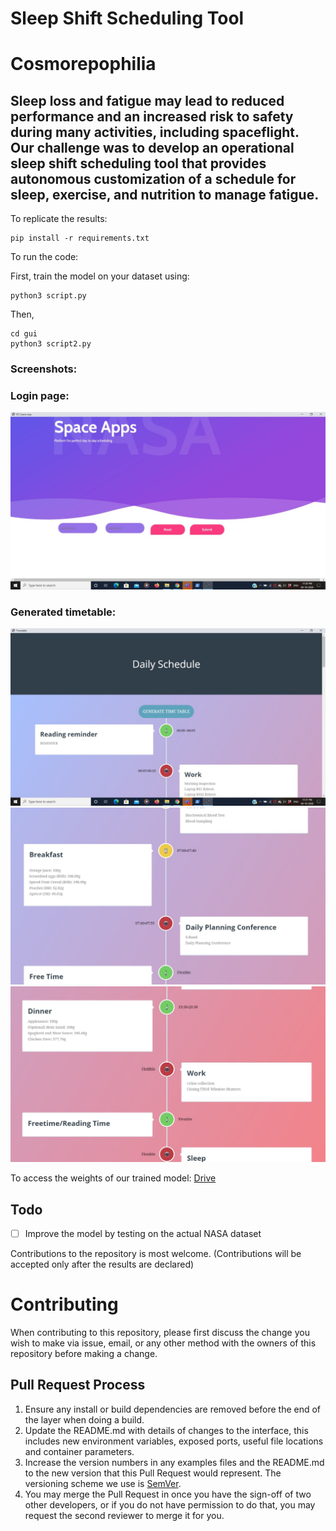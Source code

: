 # Sleep Shift Scheduling Tool
# Cosmorepophilia

## Sleep loss and fatigue may lead to reduced performance and an increased risk to safety during many activities, including spaceflight. Our challenge was to develop an operational sleep shift scheduling tool that provides autonomous customization of a schedule for sleep, exercise, and nutrition to manage fatigue.


To replicate the results:
```
pip install -r requirements.txt
```

To run the code:

First, train the model on your dataset using:
```
python3 script.py
```
Then,
```
cd gui
python3 script2.py
```
### Screenshots:
### Login page:
![alt text](images/1.jpeg "Login page")

### Generated timetable:
![alt text1](6.jpeg "TT1")
![alt text2](images/3.jpeg "TT2")
![alt text3](images/4.jpeg "TT3")


To access the weights of our trained model: [Drive](https://drive.google.com/file/d/1tB2V1Jy-IhIHMtpSCnc27qykApu_xzqp/view?usp=sharing) 

## Todo
- [ ] Improve the model by testing on the actual NASA dataset


Contributions to the repository is most welcome. (Contributions will be accepted only after the results are declared)

# Contributing

When contributing to this repository, please first discuss the change you wish to make via issue,
email, or any other method with the owners of this repository before making a change. 


## Pull Request Process

1. Ensure any install or build dependencies are removed before the end of the layer when doing a 
   build.
2. Update the README.md with details of changes to the interface, this includes new environment 
   variables, exposed ports, useful file locations and container parameters.
3. Increase the version numbers in any examples files and the README.md to the new version that this
   Pull Request would represent. The versioning scheme we use is [SemVer](http://semver.org/).
4. You may merge the Pull Request in once you have the sign-off of two other developers, or if you 
   do not have permission to do that, you may request the second reviewer to merge it for you.
